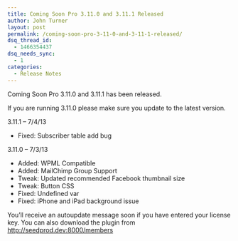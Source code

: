 ```yaml
---
title: Coming Soon Pro 3.11.0 and 3.11.1 Released
author: John Turner
layout: post
permalink: /coming-soon-pro-3-11-0-and-3-11-1-released/
dsq_thread_id:
  - 1466354437
dsq_needs_sync:
  - 1
categories:
  - Release Notes
---
```

Coming Soon Pro 3.11.0 and 3.11.1 has been released.

If you are running 3.11.0 please make sure you update to the latest version.

3.11.1 &#8211; 7/4/13  
* Fixed: Subscriber table add bug

3.11.0 &#8211; 7/3/13  
* Added: WPML Compatible  
* Added: MailChimp Group Support  
* Tweak: Updated recommended Facebook thumbnail size  
* Tweak: Button CSS  
* Fixed: Undefined var  
* Fixed: iPhone and iPad background issue

You’ll receive an autoupdate message soon if you have entered your license key. You can also download the plugin from <a href="http://seedprod.dev:8000/members" target="_blank">http://seedprod.dev:8000/members</a>